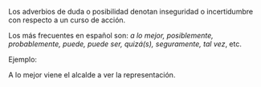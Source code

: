 Los adverbios de duda o posibilidad denotan inseguridad o incertidumbre con respecto a un curso de acción.

Los más frecuentes en español son: _a lo mejor, posiblemente, probablemente, puede, puede ser, quizá(s), seguramente, tal vez_, etc.

Ejemplo:

A lo mejor viene el alcalde a ver la representación.